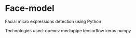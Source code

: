 # Face-model
Facial micro expressions detection using Python










Technologies used:
  opencv
  mediapipe
  tensorflow
  keras
  numpy
